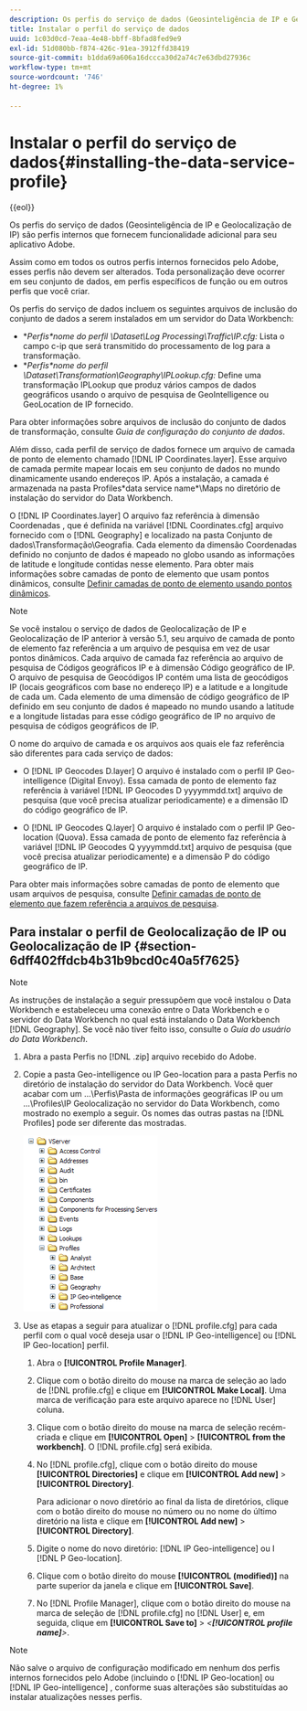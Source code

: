```yaml
---
description: Os perfis do serviço de dados (Geosinteligência de IP e Geolocalização de IP) são perfis internos que fornecem funcionalidade adicional para seu aplicativo Adobe.
title: Instalar o perfil do serviço de dados
uuid: 1c03d0cd-7eaa-4e48-bbff-8bfad8fed9e9
exl-id: 51d080bb-f874-426c-91ea-3912ffd38419
source-git-commit: b1dda69a606a16dccca30d2a74c7e63dbd27936c
workflow-type: tm+mt
source-wordcount: '746'
ht-degree: 1%

---
```


# Instalar o perfil do serviço de dados{#installing-the-data-service-profile}

{{eol}}

Os perfis do serviço de dados (Geosinteligência de IP e Geolocalização de IP) são perfis internos que fornecem funcionalidade adicional para seu aplicativo Adobe.

Assim como em todos os outros perfis internos fornecidos pelo Adobe, esses perfis não devem ser alterados. Toda personalização deve ocorrer em seu conjunto de dados, em perfis específicos de função ou em outros perfis que você criar.

Os perfis do serviço de dados incluem os seguintes arquivos de inclusão do conjunto de dados a serem instalados em um servidor do Data Workbench:

* **Perfis\*nome do perfil *\Dataset\Log Processing\Traffic\IP.cfg:** Lista o campo c-ip que será transmitido do processamento de log para a transformação.
* **Perfis\*nome do perfil *\Dataset\Transformation\Geography\IPLookup.cfg:** Define uma transformação IPLookup que produz vários campos de dados geográficos usando o arquivo de pesquisa de GeoIntelligence ou GeoLocation de IP fornecido.

Para obter informações sobre arquivos de inclusão do conjunto de dados de transformação, consulte *Guia de configuração do conjunto de dados*.

Além disso, cada perfil de serviço de dados fornece um arquivo de camada de ponto de elemento chamado [!DNL IP Coordinates.layer]. Esse arquivo de camada permite mapear locais em seu conjunto de dados no mundo dinamicamente usando endereços IP. Após a instalação, a camada é armazenada na pasta Profiles\*data service name*\Maps no diretório de instalação do servidor do Data Workbench.

O [!DNL IP Coordinates.layer] O arquivo faz referência à dimensão Coordenadas , que é definida na variável [!DNL Coordinates.cfg] arquivo fornecido com o [!DNL Geography] e localizado na pasta Conjunto de dados\Transformação\Geografia. Cada elemento da dimensão Coordenadas definido no conjunto de dados é mapeado no globo usando as informações de latitude e longitude contidas nesse elemento. Para obter mais informações sobre camadas de ponto de elemento que usam pontos dinâmicos, consulte [Definir camadas de ponto de elemento usando pontos dinâmicos](../../../../home/c-geo-oview/c-wk-img-lyrs/c-elmt-pt-lyrs/c-elmt-pt-lyrs-ref-lkp-files/c-elmt-pt-lyr-file-frmt/c-dyn-pts.md#concept-77ae65bedc3f465489bc135ae7e3c2f3).

>[!NOTE]
>
>Se você instalou o serviço de dados de Geolocalização de IP e Geolocalização de IP anterior à versão 5.1, seu arquivo de camada de ponto de elemento faz referência a um arquivo de pesquisa em vez de usar pontos dinâmicos. Cada arquivo de camada faz referência ao arquivo de pesquisa de Códigos geográficos IP e à dimensão Código geográfico de IP. O arquivo de pesquisa de Geocódigos IP contém uma lista de geocódigos IP (locais geográficos com base no endereço IP) e a latitude e a longitude de cada um. Cada elemento de uma dimensão de código geográfico de IP definido em seu conjunto de dados é mapeado no mundo usando a latitude e a longitude listadas para esse código geográfico de IP no arquivo de pesquisa de códigos geográficos de IP.

O nome do arquivo de camada e os arquivos aos quais ele faz referência são diferentes para cada serviço de dados:

* O [!DNL IP Geocodes D.layer] O arquivo é instalado com o perfil IP Geo-intelligence (Digital Envoy). Essa camada de ponto de elemento faz referência à variável [!DNL IP Geocodes D yyyymmdd.txt] arquivo de pesquisa (que você precisa atualizar periodicamente) e a dimensão ID do código geográfico de IP.

* O [!DNL IP Geocodes Q.layer] O arquivo é instalado com o perfil IP Geo-location (Quova). Essa camada de ponto de elemento faz referência à variável [!DNL IP Geocodes Q yyyymmdd.txt] arquivo de pesquisa (que você precisa atualizar periodicamente) e a dimensão P do código geográfico de IP.

Para obter mais informações sobre camadas de ponto de elemento que usam arquivos de pesquisa, consulte [Definir camadas de ponto de elemento que fazem referência a arquivos de pesquisa](../../../../home/c-geo-oview/c-wk-img-lyrs/c-elmt-pt-lyrs/c-elmt-pt-lyrs-ref-lkp-files/c-elmt-pt-lyrs-ref-lkp-files.md#concept-c40bd0890a984112bce831b596827f0f).

## Para instalar o perfil de Geolocalização de IP ou Geolocalização de IP {#section-6dff402ffdcb4b31b9bcd0c40a5f7625}

>[!NOTE]
>
>As instruções de instalação a seguir pressupõem que você instalou o Data Workbench e estabeleceu uma conexão entre o Data Workbench e o servidor do Data Workbench no qual está instalando o Data Workbench [!DNL Geography]. Se você não tiver feito isso, consulte o *Guia do usuário do Data Workbench*.

1. Abra a pasta Perfis no [!DNL .zip] arquivo recebido do Adobe.
1. Copie a pasta Geo-intelligence ou IP Geo-location para a pasta Perfis no diretório de instalação do servidor do Data Workbench. Você quer acabar com um ...\Perfis\Pasta de informações geográficas IP ou um ...\Profiles\IP Geolocalização no servidor do Data Workbench, como mostrado no exemplo a seguir. Os nomes das outras pastas na [!DNL Profiles] pode ser diferente das mostradas.

   ![](assets/Geo_installProfiles_dirIP.png)

1. Use as etapas a seguir para atualizar o [!DNL profile.cfg] para cada perfil com o qual você deseja usar o [!DNL IP Geo-intelligence] ou [!DNL IP Geo-location] perfil.

   1. Abra o **[!UICONTROL Profile Manager]**.
   1. Clique com o botão direito do mouse na marca de seleção ao lado de [!DNL profile.cfg] e clique em **[!UICONTROL Make Local]**. Uma marca de verificação para este arquivo aparece no [!DNL User] coluna.

   1. Clique com o botão direito do mouse na marca de seleção recém-criada e clique em **[!UICONTROL Open]** > **[!UICONTROL from the workbench]**. O [!DNL profile.cfg] será exibida.

   1. No [!DNL profile.cfg], clique com o botão direito do mouse **[!UICONTROL Directories]** e clique em **[!UICONTROL Add new]** > **[!UICONTROL Directory]**.

      Para adicionar o novo diretório ao final da lista de diretórios, clique com o botão direito do mouse no número ou no nome do último diretório na lista e clique em **[!UICONTROL Add new]** > **[!UICONTROL Directory]**.

   1. Digite o nome do novo diretório: [!DNL IP Geo-intelligence] ou I [!DNL P Geo-location].

   1. Clique com o botão direito do mouse **[!UICONTROL (modified)]** na parte superior da janela e clique em **[!UICONTROL Save]**.

   1. No [!DNL Profile Manager], clique com o botão direito do mouse na marca de seleção de [!DNL profile.cfg] no [!DNL User] e, em seguida, clique em **[!UICONTROL Save to]** > *&lt;**[!UICONTROL profile name]**>*.

>[!NOTE]
>
>Não salve o arquivo de configuração modificado em nenhum dos perfis internos fornecidos pelo Adobe (incluindo o [!DNL IP Geo-location] ou [!DNL IP Geo-intelligence] , conforme suas alterações são substituídas ao instalar atualizações nesses perfis.
